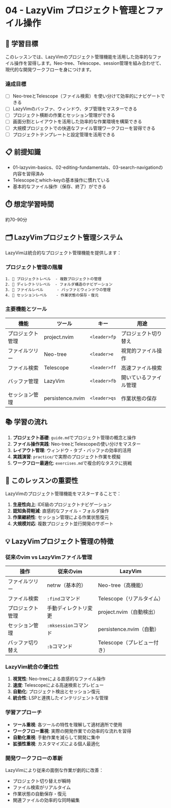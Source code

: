 # 04 - LazyVim プロジェクト管理とファイル操作

## 🎯 学習目標

このレッスンでは、LazyVimのプロジェクト管理機能を活用した効率的なファイル操作を習得します。Neo-tree、Telescope、session管理を組み合わせて、現代的な開発ワークフローを身につけます。

### 達成目標
- [ ] Neo-treeとTelescope（ファイル検索）を使い分けて効率的にナビゲートできる
- [ ] LazyVimのバッファ、ウィンドウ、タブ管理をマスターできる
- [ ] プロジェクト横断の作業とセッション管理ができる
- [ ] 画面分割とレイアウトを活用した効率的な作業環境を構築できる
- [ ] 大規模プロジェクトでの快適なファイル管理ワークフローを習得できる
- [ ] プロジェクトテンプレートと設定管理を活用できる

## 📋 前提知識

- 01-lazyvim-basics、02-editing-fundamentals、03-search-navigationの内容を習得済み
- Telescopeとwhich-keyの基本操作に慣れている
- 基本的なファイル操作（保存、終了）ができる

## ⏱️ 想定学習時間

約70-90分

## 🗂️ LazyVimプロジェクト管理システム

LazyVimは統合的なプロジェクト管理機能を提供します：

### プロジェクト管理の階層
```
1. 📁 プロジェクトレベル  - 複数プロジェクトの管理
2. 📂 ディレクトリレベル  - フォルダ構造のナビゲーション
3. 📄 ファイルレベル      - バッファとウィンドウの管理
4. 🔧 セッションレベル    - 作業状態の保存・復元
```

### 主要機能とツール
| 機能 | ツール | キー | 用途 |
|------|--------|------|------|
| プロジェクト管理 | project.nvim | `<leader>fp` | プロジェクト切り替え |
| ファイルツリー | Neo-tree | `<leader>e` | 視覚的ファイル操作 |
| ファイル検索 | Telescope | `<leader>ff` | 高速ファイル検索 |
| バッファ管理 | LazyVim | `<leader>fb` | 開いているファイル管理 |
| セッション管理 | persistence.nvim | `<leader>qs` | 作業状態の保存 |

## 📚 学習の流れ

1. **プロジェクト基礎**: `guide.md`でプロジェクト管理の概念と操作
2. **ファイル操作実践**: Neo-treeとTelescopeの使い分けをマスター
3. **レイアウト管理**: ウィンドウ・タブ・バッファの効率的活用
4. **実践演習**: `practice/`で実際のプロジェクト作業を模擬
5. **ワークフロー最適化**: `exercises.md`で複合的なタスクに挑戦

## 🔑 このレッスンの重要性

LazyVimのプロジェクト管理機能をマスターすることで：

1. **生産性向上**: IDE級のプロジェクトナビゲーション
2. **認知負荷軽減**: 直感的なファイル・フォルダ操作
3. **作業継続性**: セッション管理による作業状態復元
4. **大規模対応**: 複数プロジェクト並行開発のサポート

## 💡 LazyVimプロジェクト管理の特徴

### 従来のvim vs LazyVimファイル管理

| 操作 | 従来のvim | LazyVim |
|------|-----------|---------|
| ファイルツリー | netrw（基本的） | Neo-tree（高機能） |
| ファイル検索 | `:find`コマンド | Telescope（リアルタイム） |
| プロジェクト管理 | 手動ディレクトリ変更 | project.nvim（自動検出） |
| セッション管理 | `:mksession`コマンド | persistence.nvim（自動） |
| バッファ切り替え | `:b`コマンド | Telescope（プレビュー付き） |

### LazyVim統合の優位性
1. **視覚性**: Neo-treeによる直感的なファイル操作
2. **速度**: Telescopeによる高速検索とプレビュー
3. **自動化**: プロジェクト検出とセッション復元
4. **統合性**: LSPと連携したインテリジェントな管理

### 学習アプローチ
- **ツール重視**: 各ツールの特性を理解して適材適所で使用
- **ワークフロー重視**: 実際の開発作業での効率的な流れを習得
- **自動化重視**: 手動作業を減らして開発に集中
- **拡張性重視**: カスタマイズによる個人最適化

### 開発ワークフローの革新
LazyVimにより従来の面倒な作業が劇的に改善：
- プロジェクト切り替えが瞬時
- ファイル検索がリアルタイム
- 作業状態の自動保存・復元
- 関連ファイルの効率的な同時編集